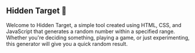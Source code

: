 ## Hidden Target 🎲
Welcome to Hidden Target, a simple tool created using HTML, CSS, and JavaScript that generates a random number within a specified range. Whether you're deciding something, playing a game, or just experimenting, this generator will give you a quick random result.

